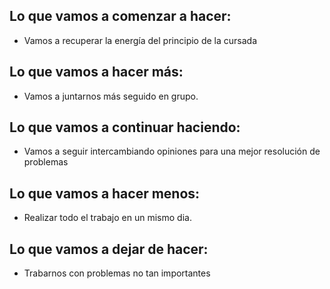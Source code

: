 ## Lo que vamos a comenzar a hacer:
 * Vamos a recuperar la energía del principio de la cursada

## Lo que vamos a hacer más:
 * Vamos a juntarnos más seguido en grupo. 

## Lo que vamos a continuar haciendo:
 * Vamos a seguir intercambiando opiniones para una mejor resolución de problemas

## Lo que vamos a hacer menos:
 * Realizar todo el trabajo en un mismo dia.

## Lo que vamos a dejar de hacer:
 * Trabarnos con problemas no tan importantes